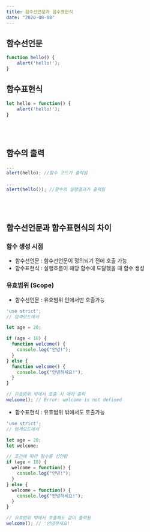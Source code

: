 ```yaml
---
title: 함수선언문과 함수표현식
date: "2020-08-08"
---
```


## 함수선언문
```javascript
function hello() {
    alert('hello!');
}
```

## 함수표현식
```javascript
let hello = function() {
    alert('hello!');
}
```
<br>
<br>

## 함수의 출력
```javascript
...
alert(hello); //함수 코드가 출력됨
```
```javascript
...
alert(hello()); //함수의 실행결과가 출력됨
```
<br>
<br>

## 함수선언문과 함수표현식의 차이
### 함수 생성 시점
- 함수선언문 : 함수선언문이 정의되기 전에 호출 가능
- 함수표현식 : 실행흐름이 해당 함수에 도달했을 때 함수 생성


### 유효범위 (Scope)
- 함수선언문 : 유효범위 안에서만 호출가능
```javascript
'use strict';
// 엄격모드에서

let age = 20;

if (age < 18) {
  function welcome() {
    console.log("안녕!");
  }
} else {
  function welcome() {
    console.log("안녕하세요!");
  }
}

// 유효범위 밖에서 호출 시 애러 출력
welcome(); // Error: welcome is not defined
```

- 함수표현식 : 유효범위 밖에서도 호출가능
```javascript
'use strict';
// 엄격모드에서

let age = 20;
let welcome;

// 조건에 따라 함수를 선언함
if (age < 18) {
  welcome = function() {
    console.log("안녕!");
  }
} else {
  welcome = function() {
    console.log("안녕하세요!");
  }
}

// 유효범위 밖에서 호출해도 값이 출력됨
welcome(); // '안녕하세요!'
```


